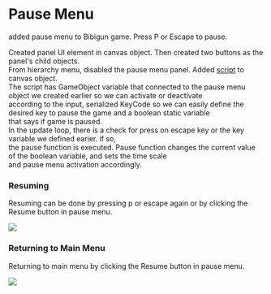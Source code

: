 # Pause Menu

added pause menu to Bibigun game. Press P or Escape to pause.



Created panel UI element in canvas object. Then created two buttons as the panel's child objects.  
From hierarchy menu, disabled the pause menu panel. Added [script](/Assets/Script/PauseMenu.cs) to canvas object.  
The script has GameObject variable that connected to the pause menu object we created earlier so we can activate or deactivate  
according to the input, serialized KeyCode so we can easily define the desired key to pause the game and a boolean static variable  
that says if game is paused.  
In the update loop, there is a check for press on escape key or the key variable we defined earier. if so,  
the pause function is executed. Pause function changes the current value of the boolean variable, and sets the time scale  
and pause menu activation accordingly.


### Resuming
Resuming can be done by pressing p or escape again or by clicking the Resume button in pause menu.


![](Resume.gif)

### Returning to Main Menu
Returning to main menu by clicking the Resume button in pause menu.


![](Main-Menu.gif)
